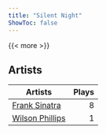 ```yaml
---
title: "Silent Night"
ShowToc: false
---
```


{{< more >}}

## Artists
Artists | Plays 
----- | -----: 
[Frank Sinatra](/artists/frank-sinatra-739) | 8
[Wilson Phillips](/artists/wilson-phillips-29912) | 1

